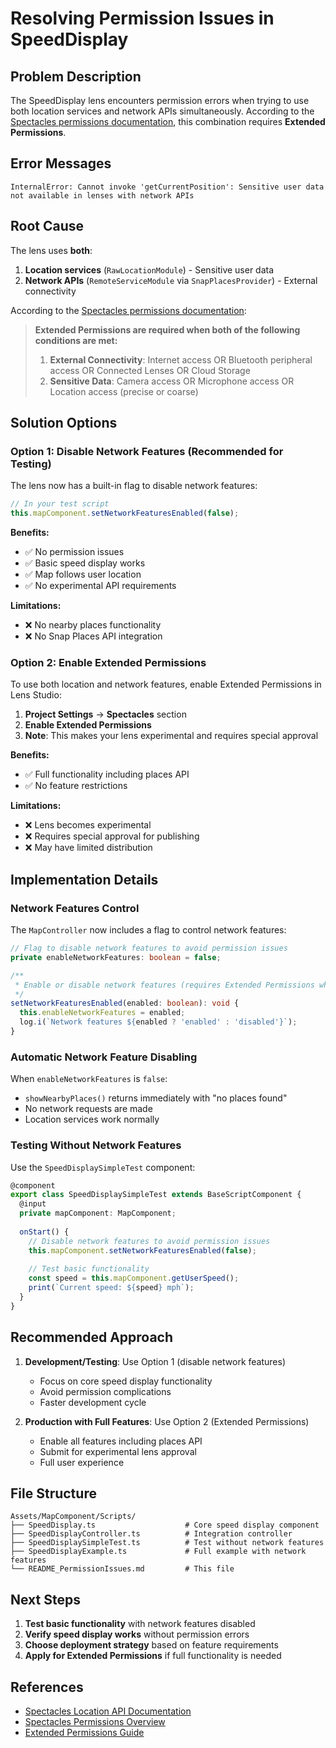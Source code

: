 # Resolving Permission Issues in SpeedDisplay

## Problem Description

The SpeedDisplay lens encounters permission errors when trying to use both location services and network APIs simultaneously. According to the [Spectacles permissions documentation](https://developers.snap.com/spectacles/permission-privacy/overview), this combination requires **Extended Permissions**.

## Error Messages

```
InternalError: Cannot invoke 'getCurrentPosition': Sensitive user data not available in lenses with network APIs
```

## Root Cause

The lens uses **both**:
1. **Location services** (`RawLocationModule`) - Sensitive user data
2. **Network APIs** (`RemoteServiceModule` via `SnapPlacesProvider`) - External connectivity

According to the [Spectacles permissions documentation](https://developers.snap.com/spectacles/permission-privacy/overview):

> **Extended Permissions are required when both of the following conditions are met:**
> 1. **External Connectivity**: Internet access OR Bluetooth peripheral access OR Connected Lenses OR Cloud Storage
> 2. **Sensitive Data**: Camera access OR Microphone access OR Location access (precise or coarse)

## Solution Options

### Option 1: Disable Network Features (Recommended for Testing)

The lens now has a built-in flag to disable network features:

```typescript
// In your test script
this.mapComponent.setNetworkFeaturesEnabled(false);
```

**Benefits:**
- ✅ No permission issues
- ✅ Basic speed display works
- ✅ Map follows user location
- ✅ No experimental API requirements

**Limitations:**
- ❌ No nearby places functionality
- ❌ No Snap Places API integration

### Option 2: Enable Extended Permissions

To use both location and network features, enable Extended Permissions in Lens Studio:

1. **Project Settings** → **Spectacles** section
2. **Enable Extended Permissions**
3. **Note**: This makes your lens experimental and requires special approval

**Benefits:**
- ✅ Full functionality including places API
- ✅ No feature restrictions

**Limitations:**
- ❌ Lens becomes experimental
- ❌ Requires special approval for publishing
- ❌ May have limited distribution

## Implementation Details

### Network Features Control

The `MapController` now includes a flag to control network features:

```typescript
// Flag to disable network features to avoid permission issues
private enableNetworkFeatures: boolean = false;

/**
 * Enable or disable network features (requires Extended Permissions when enabled)
 */
setNetworkFeaturesEnabled(enabled: boolean): void {
  this.enableNetworkFeatures = enabled;
  log.i(`Network features ${enabled ? 'enabled' : 'disabled'}`);
}
```

### Automatic Network Feature Disabling

When `enableNetworkFeatures` is `false`:
- `showNearbyPlaces()` returns immediately with "no places found"
- No network requests are made
- Location services work normally

### Testing Without Network Features

Use the `SpeedDisplaySimpleTest` component:

```typescript
@component
export class SpeedDisplaySimpleTest extends BaseScriptComponent {
  @input
  private mapComponent: MapComponent;
  
  onStart() {
    // Disable network features to avoid permission issues
    this.mapComponent.setNetworkFeaturesEnabled(false);
    
    // Test basic functionality
    const speed = this.mapComponent.getUserSpeed();
    print(`Current speed: ${speed} mph`);
  }
}
```

## Recommended Approach

1. **Development/Testing**: Use Option 1 (disable network features)
   - Focus on core speed display functionality
   - Avoid permission complications
   - Faster development cycle

2. **Production with Full Features**: Use Option 2 (Extended Permissions)
   - Enable all features including places API
   - Submit for experimental lens approval
   - Full user experience

## File Structure

```
Assets/MapComponent/Scripts/
├── SpeedDisplay.ts                    # Core speed display component
├── SpeedDisplayController.ts          # Integration controller
├── SpeedDisplaySimpleTest.ts          # Test without network features
├── SpeedDisplayExample.ts             # Full example with network features
└── README_PermissionIssues.md         # This file
```

## Next Steps

1. **Test basic functionality** with network features disabled
2. **Verify speed display works** without permission errors
3. **Choose deployment strategy** based on feature requirements
4. **Apply for Extended Permissions** if full functionality is needed

## References

- [Spectacles Location API Documentation](https://developers.snap.com/spectacles/about-spectacles-features/apis/location)
- [Spectacles Permissions Overview](https://developers.snap.com/spectacles/permission-privacy/overview)
- [Extended Permissions Guide](https://developers.snap.com/spectacles/permission-privacy/overview#what-is-extended-permissions)
